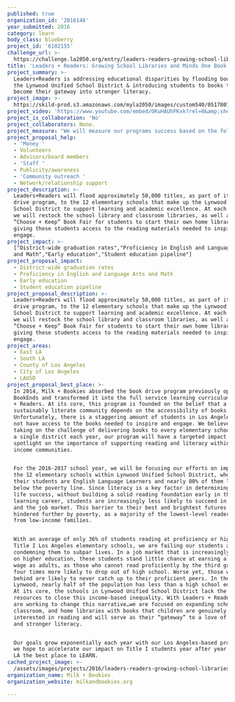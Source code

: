 ```yaml
---
published: true
organization_id: '2016148'
year_submitted: 2016
category: learn
body_class: blueberry
project_id: '6102155'
challenge_url: >-
  https://challenge.la2050.org/entry/leaders-readers-growing-school-libraries-and-minds-one-book-at-a-time
title: 'Leaders + Readers: Growing School Libraries and Minds One Book At A Time'
project_summary: >-
  Leaders+Readers is addressing educational disparities by flooding books into
  the Lynwood Unified School District & introducing students to books that will
  become their gateway into stronger literacy.
project_image: >-
  https://skild-prod.s3.amazonaws.com/myla2050/images/custom540/0517807355741-team90.jpg
project_video: 'https://www.youtube.com/embed/OKuHAUhFKxk?rel=0&amp;showinfo=0'
project_is_collaboration: 'No'
project_collaborators: None.
project_measure: "We will measure our programs success based on the following: \n \n1)\tNumber of schools within the Lynwood Unified School District that receive a book delivery\n2)\tNumber of books provided in total and by school\n3)\tNumber of students impacted\n4)\tSuccess in engaging school administration and teachers to allow book deliveries and allocating resources to ensure books are incorporated into the school library and classroom libraries.\n5)\tNumber of students to participate in Choose + Keep Book Fairs\n\nTeacher survey findings are expected to be consistent with the following historical data:\n·      95% of teachers report an increase in student reading after receiving donated books\n·      Students with access to a variety of reading material have higher than average test scores\n \n·      Narrowing the “achievement gap” leads to lower truancy rates and increases in confidence and academic achievement."
project_proposal_help:
  - 'Money '
  - Volunteers
  - Advisors/board members
  - 'Staff '
  - Publicity/awareness
  - 'Community outreach '
  - Network/relationship support
project_description: >-
  Leaders+Readers will flood approximately 50,000 titles, as part of its book
  drive program, to the 12 elementary schools that make up the Lynwood Unified
  School District to support learning and academic excellence. At each school,
  we will restock the school library and classroom libraries, as well as hold a
  “Choose + Keep” Book Fair for students to start their own home libraries
  giving these students access to the reading materials needed to inspire and
  engage.
project_impact: >-
  ["District-wide graduation rates","Proficiency in English and Language Arts
  and Math","Early education","Student education pipeline"]
project_proposal_impact:
  - District-wide graduation rates
  - Proficiency in English and Language Arts and Math
  - Early education
  - Student education pipeline
project_proposal_description: >-
  Leaders+Readers will flood approximately 50,000 titles, as part of its book
  drive program, to the 12 elementary schools that make up the Lynwood Unified
  School District to support learning and academic excellence. At each school,
  we will restock the school library and classroom libraries, as well as hold a
  “Choose + Keep” Book Fair for students to start their own home libraries
  giving these students access to the reading materials needed to inspire and
  engage.
project_areas:
  - East LA
  - South LA
  - County of Los Angeles
  - City of Los Angeles
  - LAUSD
project_proposal_best_place: >-
  In 2014, Milk + Bookies absorbed the book drive program previously operated by
  BookEnds and transformed it into the full service learning curriculum, Leaders
  + Readers. At its core, this program is founded on the belief that a
  sustainably literate community depends on the accessibility of books.
  Unfortunately, there is a staggering amount of students in Los Angeles that do
  not have access to the books needed to inspire and engage. We believe by
  taking on the challenge of delivering books to every elementary school within
  a single district each year, our program will have a targeted impact and put a
  spotlight on the importance of supporting reading and literacy within lower
  income communities. 


  For the 2016-2017 school year, we will be focusing our efforts on impacting
  the 12 elementary schools within Lynwood Unified School District, where 40% of
  their students are English Language Learners and nearly 80% of them live at or
  below the poverty line. Since literacy is a key factor in determining future
  life success, without building a solid reading foundation early in their
  learning career, students are increasingly less likely to succeed in academics
  and the job market. This barrier to their best and brightest futures is
  hindered further by poverty, as a majority of the lowest-level readers are
  from low-income families.   


  With an average of only 36% of students reading at proficiency or higher in
  Title I Los Angeles elementary schools, we are failing our students and
  condemning them to subpar lives. In a job market that is increasingly reliant
  on higher education, these students stand little chance at earning a livable
  wage as adults, as those who cannot read proficiently by the third grade are
  four times more likely to drop out of high school. Worse yet, those who fall
  behind are likely to never catch up to their proficient peers. In the city of
  Lynwood, nearly half of the population has less than a high school education.
  At its core, the schools in Lynwood Unified School District lack the necessary
  resources to close this income-based inequality. With Leaders + Readers, we
  are working to change this narrative…we are focused on expanding school,
  classroom, and home libraries with books that children are genuinely
  interested in reading and will serve as their “gateway” to a love of reading
  and stronger literacy.


  Our goals grow exponentially each year with our Los Angeles-based program and
  we hope to accelerate our impact on Title I students year after year and make
  LA the best place to LEARN.
cached_project_image: >-
  /assets/images/projects/2016/leaders-readers-growing-school-libraries-and-minds-one-book-at-a-time/skild-prod.s3.amazonaws.com/myla2050/images/custom540/0517807355741-team90.jpg
organization_name: Milk + Bookies
organization_website: milkandbookies.org

---
```

